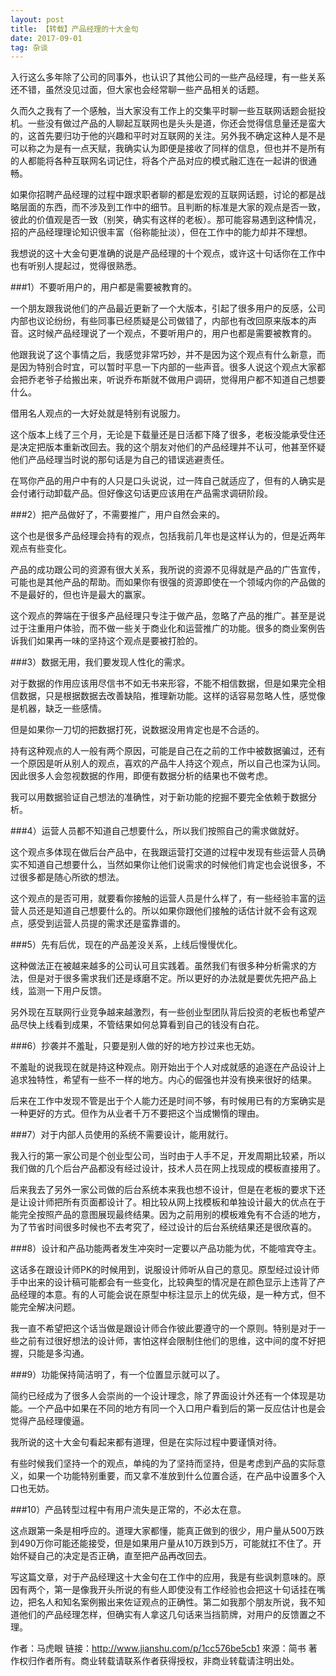 ```yaml
---
layout: post
title: 【转载】产品经理的十大金句
date: 2017-09-01 
tag: 杂谈
---
```


入行这么多年除了公司的同事外，也认识了其他公司的一些产品经理，有一些关系还不错，虽然没见过面，但大家也会经常聊一些产品相关的话题。

久而久之我有了一个感触，当大家没有工作上的交集平时聊一些互联网话题会挺投机。一些没有做过产品的人聊起互联网也是头头是道，你还会觉得信息量还是蛮大的，这首先要归功于他的兴趣和平时对互联网的关注。另外我不确定这种人是不是可以称之为是有一点天赋，我确实认为即便是接收了同样的信息，但也并不是所有的人都能将各种互联网名词记住，将各个产品对应的模式融汇连在一起讲的很通畅。

如果你招聘产品经理的过程中跟求职者聊的都是宏观的互联网话题，讨论的都是战略层面的东西，而不涉及到工作中的细节。且判断的标准是大家的观点是否一致，彼此的价值观是否一致（别笑，确实有这样的老板）。那可能容易遇到这种情况，招的产品经理理论知识很丰富（俗称能扯淡），但在工作中的能力却并不理想。

我想说的这十大金句更准确的说是产品经理的十个观点，或许这十句话你在工作中也有听别人提起过，觉得很熟悉。

###1）不要听用户的，用户都是需要被教育的。

一个朋友跟我说他们的产品最近更新了一个大版本，引起了很多用户的反感，公司内部也议论纷纷，有些同事已经质疑是公司做错了，内部也有改回原来版本的声音。这时候产品经理说了一个观点，不要听用户的，用户也都是需要被教育的。

他跟我说了这个事情之后，我感觉非常巧妙，并不是因为这个观点有什么新意，而是因为特别合时宜，可以暂时平息一下内部的一些声音。很多人说这个观点大家都会把乔老爷子给搬出来，听说乔布斯就不做用户调研，觉得用户都不知道自己想要什么。

借用名人观点的一大好处就是特别有说服力。

这个版本上线了三个月，无论是下载量还是日活都下降了很多，老板没能承受住还是决定把版本重新改回去。我的这个朋友对他们的产品经理并不认可，他甚至怀疑他们产品经理当时说的那句话是为自己的错误逃避责任。

在骂你产品的用户中有的人只是口头说说，过一阵自己就适应了，但有的人确实是会付诸行动卸载产品。但好像这句话更应该用在产品需求调研阶段。

###2）把产品做好了，不需要推广，用户自然会来的。

这个也是很多产品经理会持有的观点，包括我前几年也是这样认为的，但是近两年观点有些变化。

产品的成功跟公司的资源有很大关系，我所说的资源不见得就是产品的广告宣传，可能也是其他产品的帮助。而如果你有很强的资源即使在一个领域内你的产品做的不是最好的，但也许是最大的赢家。

这个观点的弊端在于很多产品经理只专注于做产品，忽略了产品的推广。甚至是说过于注重用户体验，而不做一些关于商业化和运营推广的功能。很多的商业案例告诉我们如果再一味的坚持这个观点是要被打脸的。

###3）数据无用，我们要发现人性化的需求。

对于数据的作用应该用尽信书不如无书来形容，不能不相信数据，但是如果完全相信数据，只是根据数据去改善缺陷，推理新功能。这样的话容易忽略人性，感觉像是机器，缺乏一些感情。

但是如果你一刀切的把数据打死，说数据没用肯定也是不合适的。

持有这种观点的人一般有两个原因，可能是自己在之前的工作中被数据骗过，还有一个原因是听从别人的观点，喜欢的产品牛人持这个观点，所以自己也深为认同。因此很多人会忽视数据的作用，即便有数据分析的结果也不做考虑。

我可以用数据验证自己想法的准确性，对于新功能的挖掘不要完全依赖于数据分析。

###4）运营人员都不知道自己想要什么，所以我们按照自己的需求做就好。

这个观点多体现在做后台产品中，在我跟运营打交道的过程中发现有些运营人员确实不知道自己想要什么，当然如果你让他们说需求的时候他们肯定也会说很多，不过很多都是随心所欲的想法。

这个观点的是否可用，就要看你接触的运营人员是什么样了，有一些经验丰富的运营人员还是知道自己想要什么的。所以如果你跟他们接触的话估计就不会有这观点，感受到运营人员提的需求还是蛮靠谱的。

###5）先有后优，现在的产品差没关系，上线后慢慢优化。

这种做法正在被越来越多的公司认可且实践着。虽然我们有很多种分析需求的方法，但是对于很多需求我们还是琢磨不定。所以更好的办法就是要优先把产品上线，监测一下用户反馈。

另外现在互联网行业竞争越来越激烈，有一些创业型团队背后投资的老板也希望产品尽快上线看到成果，不管结果如何总算看到自己的钱没有白花。

###6）抄袭并不羞耻，只要是别人做的好的地方抄过来也无妨。

不羞耻的说我现在就是持这种观点。刚开始出于个人对成就感的追逐在产品设计上追求独特性，希望有一些不一样的地方。内心的倔强也并没有换来很好的结果。

后来在工作中发现不管是出于个人能力还是时间不够，有时候用已有的方案确实是一种更好的方式。但作为从业者千万不要把这个当成懒惰的理由。


###7）对于内部人员使用的系统不需要设计，能用就行。

我入行的第一家公司是个创业型公司，当时由于人手不足，开发周期比较紧，所以我们做的几个后台产品都没有经过设计，技术人员在网上找现成的模板直接用了。

后来我去了另外一家公司做的后台系统本来我也想不设计，但是在老板的要求下还是让设计师把所有页面都设计了。相比较从网上找模板和单独设计最大的优点在于能完全按照产品的意图展现最终结果。因为之前用别的模板难免有不合适的地方，为了节省时间很多时候也不去考究了，经过设计的后台系统结果还是很欣喜的。

###8）设计和产品功能两者发生冲突时一定要以产品功能为优，不能喧宾夺主。

这话多在跟设计师PK的时候用到，说服设计师听从自己的意见。原型经过设计师手中出来的设计稿可能都会有一些变化，比较典型的情况是在颜色显示上违背了产品经理的本意。有的人可能会说在原型中标注显示上的优先级，是一种方式，但不能完全解决问题。

我一直不希望把这个话当做是跟设计师合作彼此要遵守的一个原则。特别是对于一些之前有过很好想法的设计师，害怕这样会限制住他们的思维，这中间的度不好把握，只能是多沟通。

###9）功能保持简洁明了，有一个位置显示就可以了。

简约已经成为了很多人会崇尚的一个设计理念，除了界面设计外还有一个体现是功能。一个产品中如果在不同的地方有同一个入口用户看到后的第一反应估计也是会觉得产品经理傻逼。

我所说的这十大金句看起来都有道理，但是在实际过程中要谨慎对待。

有些时候我们坚持一个的观点，单纯的为了坚持而坚持，但是考虑到产品的实际意义，如果一个功能特别重要，而又拿不准放到什么位置合适，在产品中设置多个入口也无妨。

###10）产品转型过程中有用户流失是正常的，不必太在意。

这点跟第一条是相呼应的。道理大家都懂，能真正做到的很少，用户量从500万跌到490万你可能还能接受，但是如果用户量从10万跌到5万，可能就扛不住了。开始怀疑自己的决定是否正确，直至把产品再改回去。

写这篇文章，对于产品经理这十大金句在工作中的应用，我是有些讽刺意味的。原因有两个，第一是像我开头所说的有些人即使没有工作经验也会把这十句话挂在嘴边，把名人和知名案例搬出来佐证观点的正确性。第二如我那个朋友所说，我不知道他们的产品经理怎样，但确实有人拿这几句话来当挡箭牌，对用户的反馈置之不理。

作者：马虎眼
链接：http://www.jianshu.com/p/1cc576be5cb1
來源：简书
著作权归作者所有。商业转载请联系作者获得授权，非商业转载请注明出处。